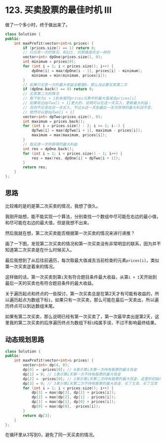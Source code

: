 # 123. 买卖股票的最佳时机 III
做了一个多小时，终于做出来了。
```c++
class Solution {
public:
    int maxProfit(vector<int>& prices) {
        if (prices.size() == 1) return 0;
        // 只买卖一次的情况，和121. 的思路是完全一样的
        vector<int> dpOne(prices.size(), 0);
        int minimum = prices[0];
        for (int i = 1; i < prices.size(); i++) {
            dpOne[i] = max(dpOne[i - 1], prices[i] - minimum);
            minimum = min(minimum, prices[i]);
        }
        // 如果只买卖一次的最大收益全都是0，那么没必要买卖第二次
        if (dpOne.back() == 0) return 0;
        // 买卖第二次的情况
        // 取下标为i + 1到末尾的prices元素中的最大值减去prices[i]
        // 如果有比dpTwo[i + 1]更大的，说明可以在这一天买入，更新最大利益；
        // 否则不应该在这一天买入，不过从这一天到最后一天可获得的最大利润不变，
        // 依然可以是dpTwo[i + 1]
        vector<int> dpTwo(prices.size(), 0);
        int maximum = prices.back();
        for (int i = prices.size() - 2; i >= 1; i--) {
            dpTwo[i] = max(dpTwo[i + 1], maximum - prices[i]);
            maximum = max(maximum, prices[i]);
        }
        // 取买卖一次所获得的最大利益
        int res = dpOne.back();
        for (int i = 1; i < prices.size() - 1; i++) {
            res = max(res, dpOne[i] + dpTwo[i + 1]);
        }
        return res;
    }
};
```
## 思路
比较难的是的是第二次买卖的情况，我想了很久。

我刚开始想，能不能实现一个算法，分别查找一个数组中尽可能在右边的最小值，和尽可能在右边的最大值，但是我想不出来。

然后我就在想，第二次买卖能否根据第一次买卖的情况来进行递推？

画了一下图，发现第二次买卖的情况和第一次买卖没有非常明显的联系，因为并不知道第二次买卖是在什么时候买入。

最后我想到了从后往前遍历，每次取最大值减去当前检查的元素`prices[i]`，类似第一次买卖逆着来的情况。

这样做的话，第一次买卖到第`i`天有符合题目条件最大收益，从第`i + 1`天开始到最后一天的买卖也有符合题目条件的最大收益。

关于遍历起点和终点的一些探讨，第一次买卖总是在第2天才有可能有收益的，所以遍历起点为数组下标`1`，如果只有一次买卖，那么可能在最后一天卖出，所以遍历终点可以到达数组末尾。

如果有第二次买卖，那么说明已经有第一次买卖了，第一次最早卖出是第2天，这里我的第二次买卖的后序遍历终点为数组下标`1`纯属手误，不过不影响最终结果。

## 动态规划思路

```c++
class Solution {
public:
    int maxProfit(vector<int>& prices) {
        vector<int> dp(4, 0);
        dp[0] = -prices[0]; // 0表示第i天第一次持有股票的最大现金
        dp[1] = 0; // 1表示第i天第一次不持有股票的最大现金
        dp[2] = -prices[0]; // 2表示第i天第二次持有股票的最大现金，这里的初始化可以理解为第一天买了又卖然后再买第二次
        dp[3] = 0; // 3表示第i天第二次不持有股票的最大现金，买了又卖，买了又卖
        for (int i = 1; i < prices.size(); i++) {
            dp[3] = max(dp[3], dp[2] + prices[i]);
            dp[2] = max(dp[2], dp[1] - prices[i]);
            dp[1] = max(dp[1], dp[0] + prices[i]);
            dp[0] = max(dp[0], -prices[i]);
        }
        return dp[3];
    }
};
```
在循环里从3写到0，避免了同一天买卖的情况。